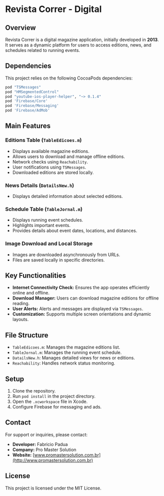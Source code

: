 
# Revista Correr - Digital

## Overview

Revista Correr is a digital magazine application, initially developed in **2013**. It serves as a dynamic platform for users to access editions, news, and schedules related to running events.

## Dependencies

This project relies on the following CocoaPods dependencies:

```ruby
pod "TSMessages"
pod "HMSegmentedControl"
pod "youtube-ios-player-helper", "~> 0.1.4"
pod 'Firebase/Core'
pod 'Firebase/Messaging'
pod 'Firebase/AdMob'
```

## Main Features

### Editions Table (`TableEdicoes.m`)
- Displays available magazine editions.
- Allows users to download and manage offline editions.
- Network checks using `Reachability`.
- User notifications using `TSMessages`.
- Downloaded editions are stored locally.

### News Details (`DatailsNew.h`)
- Displays detailed information about selected editions.

### Schedule Table (`TableJornal.m`)
- Displays running event schedules.
- Highlights important events.
- Provides details about event dates, locations, and distances.

### Image Download and Local Storage
- Images are downloaded asynchronously from URLs.
- Files are saved locally in specific directories.

## Key Functionalities

- **Internet Connectivity Check:** Ensures the app operates efficiently online and offline.
- **Download Manager:** Users can download magazine editions for offline reading.
- **User Alerts:** Alerts and messages are displayed via `TSMessages`.
- **Customization:** Supports multiple screen orientations and dynamic layouts.

## File Structure

- `TableEdicoes.m`: Manages the magazine editions list.
- `TableJornal.m`: Manages the running event schedule.
- `DatailsNew.h`: Manages detailed views for news or editions.
- `Reachability`: Handles network status monitoring.

## Setup

1. Clone the repository.
2. Run `pod install` in the project directory.
3. Open the `.xcworkspace` file in Xcode.
4. Configure Firebase for messaging and ads.

## Contact

For support or inquiries, please contact:

- **Developer:** Fabricio Padua  
- **Company:** Pro Master Solution  
- **Website:** [www.promastersolution.com.br](http://www.promastersolution.com.br)

## License

This project is licensed under the MIT License.
